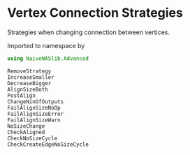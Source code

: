 # Vertex Connection Strategies

Strategies when changing connection between vertices. 

Imported to namespace by
```julia
using NaiveNASlib.Advanced
```
```@docs
RemoveStrategy
IncreaseSmaller
DecreaseBigger
AlignSizeBoth
PostAlign
ChangeNinOfOutputs
FailAlignSizeNoOp
FailAlignSizeError
FailAlignSizeWarn
NoSizeChange
CheckAligned
CheckNoSizeCycle
CheckCreateEdgeNoSizeCycle
```
